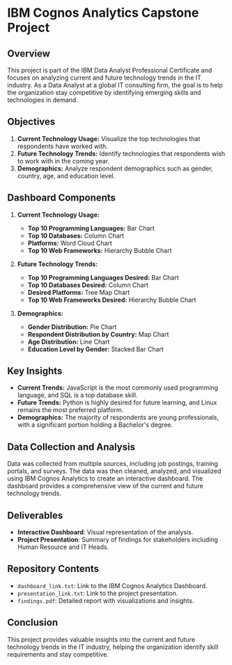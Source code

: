 # IBM Cognos Analytics Capstone Project

## Overview
This project is part of the IBM Data Analyst Professional Certificate and focuses on analyzing current and future technology trends in the IT industry. As a Data Analyst at a global IT consulting firm, the goal is to help the organization stay competitive by identifying emerging skills and technologies in demand.

## Objectives
1. **Current Technology Usage:** Visualize the top technologies that respondents have worked with.
2. **Future Technology Trends:** Identify technologies that respondents wish to work with in the coming year.
3. **Demographics:** Analyze respondent demographics such as gender, country, age, and education level.

## Dashboard Components
1. **Current Technology Usage:**
   - **Top 10 Programming Languages:** Bar Chart
   - **Top 10 Databases:** Column Chart
   - **Platforms:** Word Cloud Chart
   - **Top 10 Web Frameworks:** Hierarchy Bubble Chart

2. **Future Technology Trends:**
   - **Top 10 Programming Languages Desired:** Bar Chart
   - **Top 10 Databases Desired:** Column Chart
   - **Desired Platforms:** Tree Map Chart
   - **Top 10 Web Frameworks Desired:** Hierarchy Bubble Chart

3. **Demographics:**
   - **Gender Distribution:** Pie Chart
   - **Respondent Distribution by Country:** Map Chart
   - **Age Distribution:** Line Chart
   - **Education Level by Gender:** Stacked Bar Chart

## Key Insights

- **Current Trends:** JavaScript is the most commonly used programming language, and SQL is a top database skill.
- **Future Trends:** Python is highly desired for future learning, and Linux remains the most preferred platform.
- **Demographics:** The majority of respondents are young professionals, with a significant portion holding a Bachelor's degree.

## Data Collection and Analysis

Data was collected from multiple sources, including job postings, training portals, and surveys. The data was then cleaned, analyzed, and visualized using IBM Cognos Analytics to create an interactive dashboard. The dashboard provides a comprehensive view of the current and future technology trends.

## Deliverables

- **Interactive Dashboard**: Visual representation of the analysis.
- **Project Presentation**: Summary of findings for stakeholders including Human Resource and IT Heads.

## Repository Contents

- `dashboard_link.txt`: Link to the IBM Cognos Analytics Dashboard.
- `presentation_link.txt`: Link to the project presentation.
- `findings.pdf`: Detailed report with visualizations and insights.

## Conclusion

This project provides valuable insights into the current and future technology trends in the IT industry, helping the organization identify skill requirements and stay competitive.

